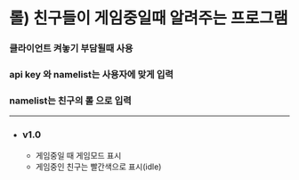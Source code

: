 롤) 친구들이 게임중일때 알려주는 프로그램
==============
### 클라이언트 켜놓기 부담될때 사용
### api key 와 namelist는 사용자에 맞게 입력
### namelist는 친구의 롤 으로 입력   

-------
- ### v1.0 
  - 게임중일 때 게임모드 표시
  - 게임중인 친구는 빨간색으로 표시(idle)
